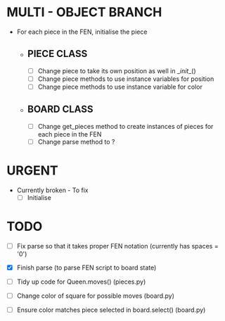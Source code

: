 # MULTI - OBJECT BRANCH
- For each piece in the FEN, initialise the piece
    - ## PIECE CLASS
        - [ ] Change piece to take its own position as well in \__init__()
        - [ ] Change piece methods to use instance variables for position
        - [ ] Change piece methods to use instance variable for color
    - ## BOARD CLASS
        - [ ] Change get_pieces method to create instances of pieces for each piece in the FEN
        - [ ] Change parse method to ?

# URGENT
- Currently broken - To fix
    - [ ] Initialise

# TODO
- [ ] Fix parse so that it takes proper FEN notation (currently has spaces = '0')
- [x] Finish parse (to parse FEN script to board state)

- [ ] Tidy up code for Queen.moves() (pieces.py)
- [ ] Change color of square for possible moves (board.py)
- [ ] Ensure color matches piece selected in board.select() (board.py)